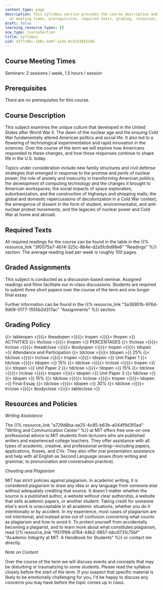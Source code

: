 ```yaml
---
content_type: page
description: This syllabus section provides the course description and information
  on meeting times, prerequisites, required texts, grading, resources, and policies.
draft: false
learning_resource_types: []
ocw_type: CourseSection
title: Syllabus
uid: 4277c8bc-1b0c-4a97-1a3a-8c41530153dd
---
```

## Course Meeting Times

Seminars: 2 sessions / week, 1.5 hours / session

## Prerequisites

There are no prerequisites for this course.

## Course Description

This subject examines the unique culture that developed in the United States after World War II. The dawn of the nuclear age and the ensuing Cold War fundamentally altered American politics and social life. It also led to a flowering of technological experimentation and rapid innovation in the sciences. Over the course of the term we will explore how Americans responded to these changes, and how those responses continue to shape life in the U.S. today.

Topics under consideration include new family structures and civil defense strategies that emerged in response to the promise and perils of nuclear power; the role of anxiety and insecurity in transforming American politics; the development of computing technology and the changes it brought to American workspaces; the social impacts of space exploration, suburbanization, and the construction of highways and shopping malls; the global and domestic repercussions of decolonization in a Cold War context; the emergence of dissent in the form of student, environmentalist, and anti-nuclear protest movements; and the legacies of nuclear power and Cold War at home and abroad.

## Required Texts

All required readings for the course can be found in the table in the {{% resource_link "3f0075a7-4b14-325c-8b4e-d2a5fc6d98e6" "Readings" %}} section. The average reading load per week is roughly 100 pages.

## Graded Assignments

This subject is conducted as a discussion-based seminar. Assigned readings and films facilitate our in-class discussions. Students are required to submit three short papers over the course of the term and one longer final essay.

Further information can be found in the {{% resource_link "3a36951b-976d-9d09-0177-1555b2d317ac" "Assignments" %}} section.

## Grading Policy

{{< tableopen >}}{{< theadopen >}}{{< tropen >}}{{< thopen >}}
ACTIVITIES
{{< thclose >}}{{< thopen >}}
PERCENTAGES
{{< thclose >}}{{< trclose >}}{{< theadclose >}}{{< tbodyopen >}}{{< tropen >}}{{< tdopen >}}
Attendance and Participation
{{< tdclose >}}{{< tdopen >}}
25%
{{< tdclose >}}{{< trclose >}}{{< tropen >}}{{< tdopen >}}
Unit Paper 1
{{< tdclose >}}{{< tdopen >}}
15%
{{< tdclose >}}{{< trclose >}}{{< tropen >}}{{< tdopen >}}
Unit Paper 2
{{< tdclose >}}{{< tdopen >}}
15%
{{< tdclose >}}{{< trclose >}}{{< tropen >}}{{< tdopen >}}
Unit Paper 3
{{< tdclose >}}{{< tdopen >}}
15%
{{< tdclose >}}{{< trclose >}}{{< tropen >}}{{< tdopen >}}
Final Essay
{{< tdclose >}}{{< tdopen >}}
30%
{{< tdclose >}}{{< trclose >}}{{< tbodyclose >}}{{< tableclose >}}

## Resources and Policies

*Writing Assistance*

The {{% resource_link "a729d8ba-ae25-4c85-b63b-a044f9d3f0ad" "Writing and Communication Center" %}} at MIT offers free one-on-one professional advice to MIT students from lecturers who are published writers and experienced college teachers. They offer assistance with all types of academic, creative, and professional writing—including papers, applications, theses, and CVs. They also offer oral presentation assistance and help with all English as Second Language issues (from writing and grammar, to pronunciation and conversation practice).

*Cheating and Plagiarism*

MIT has strict policies against plagiarism. In academic writing, it is considered plagiarism to draw any idea or any language from someone else without adequately crediting that source. It doesn't matter whether the source is a published author, a website without clear authorship, a website that sells academic papers, or another student. Taking credit for someone else's work is unacceptable in all academic situations, whether you do it intentionally or by accident. In my experience, most cases of plagiarism are not intentional, and instead arise out of confusion concerning what counts as plagiarism and how to avoid it. To protect yourself from accidentally becoming a plagiarist, and to learn more about what constitutes plagiarism, read {{% resource_link "ff511f89-d784-44b2-9857-bbc0731c75bf" "Academic Integrity at MIT: A Handbook for Students" %}} or contact me directly.

*Note on Content*

Over the course of the term we will discuss events and concepts that may be disturbing or traumatizing to some students. Please read the syllabus closely before the start of the term. If you suspect that specific material is likely to be emotionally challenging for you, I'd be happy to discuss any concerns you may have before the topic comes up in class.